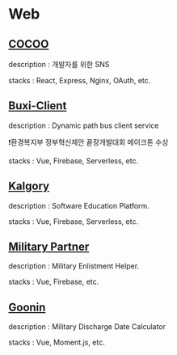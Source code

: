 # Web

## [COCOO](https://github.com/hyunmindev/Web_COCOO)
description : 개발자를 위한 SNS

stacks : React, Express, Nginx, OAuth, etc.

## [Buxi-Client](https://github.com/hyunmindev/Web_Buxi-Client)
description : Dynamic path bus client service

❗️환경복지부 정부혁신제안 끝장개발대회 메이크톤 수상

stacks : Vue, Firebase, Serverless, etc.


## [Kalgory](https://github.com/hyunmindev/Web_Kalgory)
description : Software Education Platform.

stacks : Vue, Firebase, Serverless, etc.

## [Military Partner](https://github.com/hyunmindev/Web_Military-Partner)
description : Military Enlistment Helper.

stacks : Vue, Firebase, etc.

## [Goonin](https://github.com/hyunmindev/Web_Goonin)
description : Military Discharge Date Calculator

stacks : Vue, Moment.js, etc.
